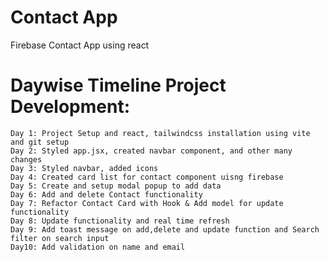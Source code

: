 # Contact App

Firebase Contact App using react

# Daywise Timeline Project Development:

    Day 1: Project Setup and react, tailwindcss installation using vite and git setup
    Day 2: Styled app.jsx, created navbar component, and other many changes
    Day 3: Styled navbar, added icons
    Day 4: Created card list for contact component uisng firebase
    Day 5: Create and setup modal popup to add data
    Day 6: Add and delete Contact functionality
    Day 7: Refactor Contact Card with Hook & Add model for update functionality
    Day 8: Update functionality and real time refresh
    Day 9: Add toast message on add,delete and update function and Search filter on search input
    Day10: Add validation on name and email
